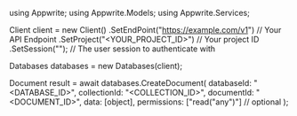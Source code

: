using Appwrite;
using Appwrite.Models;
using Appwrite.Services;

Client client = new Client()
    .SetEndPoint("https://example.com/v1") // Your API Endpoint
    .SetProject("<YOUR_PROJECT_ID>") // Your project ID
    .SetSession(""); // The user session to authenticate with

Databases databases = new Databases(client);

Document result = await databases.CreateDocument(
    databaseId: "<DATABASE_ID>",
    collectionId: "<COLLECTION_ID>",
    documentId: "<DOCUMENT_ID>",
    data: [object],
    permissions: ["read("any")"] // optional
);